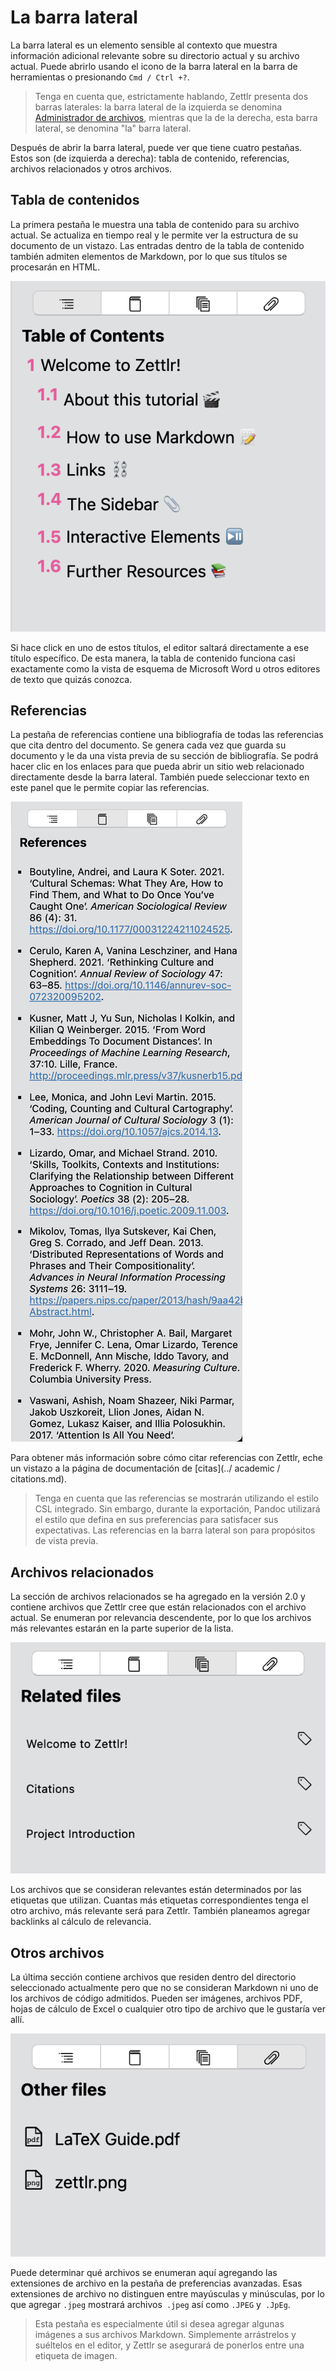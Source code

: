 # La barra lateral

La barra lateral es un elemento sensible al contexto que muestra información adicional relevante sobre su directorio actual y su archivo actual. Puede abrirlo usando el icono de la barra lateral en la barra de herramientas o presionando `Cmd / Ctrl +?`.

> Tenga en cuenta que, estrictamente hablando, Zettlr presenta dos barras laterales: la barra lateral de la izquierda se denomina [Administrador de archivos](file-manager.md), mientras que la de la derecha, esta barra lateral, se denomina "la" barra lateral.

Después de abrir la barra lateral, puede ver que tiene cuatro pestañas. Estos son (de izquierda a derecha): tabla de contenido, referencias, archivos relacionados y otros archivos.

## Tabla de contenidos

La primera pestaña le muestra una tabla de contenido para su archivo actual. Se actualiza en tiempo real y le permite ver la estructura de su documento de un vistazo. Las entradas dentro de la tabla de contenido también admiten elementos de Markdown, por lo que sus títulos se procesarán en HTML.

![La barra lateral con la primera pestaña abierta, el índice](../img/sidebar_toc.png)

Si hace click en uno de estos títulos, el editor saltará directamente a ese título específico. De esta manera, la tabla de contenido funciona casi exactamente como la vista de esquema de Microsoft Word u otros editores de texto que quizás conozca.

## Referencias

La pestaña de referencias contiene una bibliografía de todas las referencias que cita dentro del documento. Se genera cada vez que guarda su documento y le da una vista previa de su sección de bibliografía. Se podrá hacer clic en los enlaces para que pueda abrir un sitio web relacionado directamente desde la barra lateral. También puede seleccionar texto en este panel que le permite copiar las referencias.

![La barra lateral con la segunda pestaña abierta, la sección de referencias](../img/sidebar_references.png)

Para obtener más información sobre cómo citar referencias con Zettlr, eche un vistazo a la página de documentación de [citas](../ academic / citations.md).

> Tenga en cuenta que las referencias se mostrarán utilizando el estilo CSL integrado. Sin embargo, durante la exportación, Pandoc utilizará el estilo que defina en sus preferencias para satisfacer sus expectativas. Las referencias en la barra lateral son para propósitos de vista previa.

## Archivos relacionados

La sección de archivos relacionados se ha agregado en la versión 2.0 y contiene archivos que Zettlr cree que están relacionados con el archivo actual. Se enumeran por relevancia descendente, por lo que los archivos más relevantes estarán en la parte superior de la lista.

![La barra lateral con la tercera pestaña abierta, los archivos relacionados](../img/sidebar_related_files.png)

Los archivos que se consideran relevantes están determinados por las etiquetas que utilizan. Cuantas más etiquetas correspondientes tenga el otro archivo, más relevante será para Zettlr. También planeamos agregar backlinks al cálculo de relevancia. <!-- TODO: ¡Arreglar esta pieza tan pronto como se implemente! -->

## Otros archivos

La última sección contiene archivos que residen dentro del directorio seleccionado actualmente pero que no se consideran Markdown ni uno de los archivos de código admitidos. Pueden ser imágenes, archivos PDF, hojas de cálculo de Excel o cualquier otro tipo de archivo que le gustaría ver allí.

![La barra lateral con la cuarta pestaña abierta, otros archivos](../img/sidebar_other_files.png)

Puede determinar qué archivos se enumeran aquí agregando las extensiones de archivo en la pestaña de preferencias avanzadas. Esas extensiones de archivo no distinguen entre mayúsculas y minúsculas, por lo que agregar `.jpeg` mostrará archivos` .jpeg` así como `.JPEG` y` .JpEg`.

> Esta pestaña es especialmente útil si desea agregar algunas imágenes a sus archivos Markdown. Simplemente arrástrelos y suéltelos en el editor, y Zettlr se asegurará de ponerlos entre una etiqueta de imagen.
